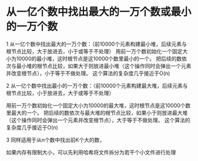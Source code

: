 # 从一亿个数中找出最大的一万个数或最小的一万个数

1 从一亿个数中找出最大的一万个数：（前10000个元素构建最小堆，后续元素与根节点比较，大于放进去，小于或等于不处理）
用前一万个数初始化一个固定大小为10000的最小堆，这时根节点是这10000个数里最小的一个。
把后续的数依次与最小堆的根节点比较，如果大于则放进最小堆（这个操作同时会弹出一个元素并改变根节点），小于等于不做处理。
这个算法的复杂度几乎接近于O(n)

2 从一亿个数中找出最小的一万个数：（前10000个元素构建最大堆，后续元素与根节点比较，小于放进去，大于或等于不处理）

用前一万个数初始化一个固定大小为10000的最大堆，这时根节点是这10000个数里最大的一个。
把后续的数依次与最大堆的根节点比较，如果小于则放进最大堆（这个操作同时会弹出一个元素并改变根节点），大于等于不做处理。
这个算法的复杂度几乎接近于O(n)

3  同样适用于从n个数中找出前K个大的数，

如果内存有限制大小，可以先利用哈希将文件拆分为若干个小文件进行处理